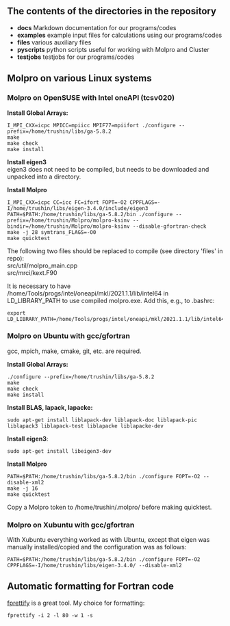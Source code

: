 ## The contents of the directories in the repository
- **docs** Markdown documentation for our programs/codes
- **examples** example input files for calculations using our programs/codes
- **files** various auxiliary files
- **pyscripts** python scripts useful for working with Molpro and Cluster
- **testjobs** testjobs for our programs/codes

## Molpro on various Linux systems

### Molpro on OpenSUSE with Intel oneAPI (tcsv020)
**Install Global Arrays:**
```
I_MPI_CXX=icpc MPICC=mpiicc MPIF77=mpiifort ./configure --prefix=/home/trushin/libs/ga-5.8.2
make
make check
make install
```

**Install eigen3**  
eigen3 does not need to be compiled, but needs to be downloaded and unpacked into a directory.

**Install Molpro**
```
I_MPI_CXX=icpc CC=icc FC=ifort FOPT=-O2 CPPFLAGS=-I/home/trushin/libs/eigen-3.4.0/include/eigen3 PATH=$PATH:/home/trushin/libs/ga-5.8.2/bin ./configure --prefix=/home/trushin/Molpro/molpro-ksinv --bindir=/home/trushin/Molpro/molpro-ksinv --disable-gfortran-check
make -j 28 symtrans_FLAGS=-O0
make quicktest
```
The following two files should be replaced to compile (see directory 'files' in repo):  
src/util/molpro_main.cpp  
src/mrci/kext.F90

It is necessary to have /home/Tools/progs/intel/oneapi/mkl/2021.1.1/lib/intel64 in LD_LIBRARY_PATH to use compiled molpro.exe. Add this, e.g., to .bashrc:
```
export LD_LIBRARY_PATH=/home/Tools/progs/intel/oneapi/mkl/2021.1.1/lib/intel64:$LD_LIBRARY_PATH
```

### Molpro on Ubuntu with gcc/gfortran
gcc, mpich, make, cmake, git, etc. are required.

**Install Global Arrays:**
```
./configure --prefix=/home/trushin/libs/ga-5.8.2  
make
make check
make install
```
**Install BLAS, lapack, lapacke:**
```
sudo apt-get install liblapack-dev liblapack-doc liblapack-pic liblapack3 liblapack-test liblapacke liblapacke-dev
```
**Install eigen3**:
```
sudo apt-get install libeigen3-dev
```
**Install Molpro**
```
PATH=$PATH:/home/trushin/libs/ga-5.8.2/bin ./configure FOPT=-O2 --disable-xml2
make -j 16
make quicktest
```
Copy a Molpro token to /home/trushin/.molpro/ before making quicktest.

### Molpro on Xubuntu with gcc/gfortran
With Xubuntu everything worked as with Ubuntu, except that eigen was manually installed/copied and the configuration was as follows:
```
PATH=$PATH:/home/trushin/libs/ga-5.8.2/bin ./configure FOPT=-O2 CPPFLAGS=-I/home/trushin/libs/eigen-3.4.0/ --disable-xml2
```

## Automatic formatting for Fortran code
[fprettify](https://github.com/pseewald/fprettify) is a great tool. My choice for formatting:
```
fprettify -i 2 -l 80 -w 1 -s
```